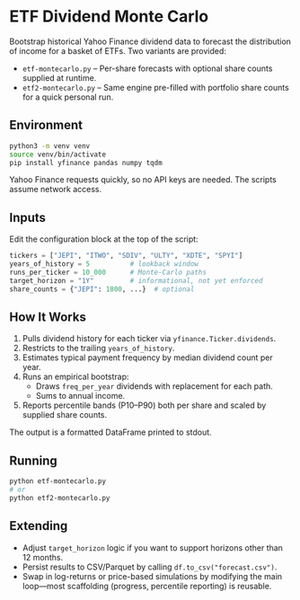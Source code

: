 # ETF Dividend Monte Carlo
Bootstrap historical Yahoo Finance dividend data to forecast the distribution of income for a basket of ETFs. Two variants are provided:

- `etf-montecarlo.py` – Per-share forecasts with optional share counts supplied at runtime.
- `etf2-montecarlo.py` – Same engine pre-filled with portfolio share counts for a quick personal run.

## Environment

```bash
python3 -m venv venv
source venv/bin/activate
pip install yfinance pandas numpy tqdm
```

Yahoo Finance requests quickly, so no API keys are needed. The scripts assume network access.

## Inputs

Edit the configuration block at the top of the script:

```python
tickers = ["JEPI", "ITWO", "SDIV", "ULTY", "XDTE", "SPYI"]
years_of_history = 5          # lookback window
runs_per_ticker = 10_000      # Monte-Carlo paths
target_horizon = "1Y"         # informational, not yet enforced
share_counts = {"JEPI": 1800, ...}  # optional
```

## How It Works

1. Pulls dividend history for each ticker via `yfinance.Ticker.dividends`.
2. Restricts to the trailing `years_of_history`.
3. Estimates typical payment frequency by median dividend count per year.
4. Runs an empirical bootstrap:
   - Draws `freq_per_year` dividends with replacement for each path.
   - Sums to annual income.
5. Reports percentile bands (P10–P90) both per share and scaled by supplied share counts.

The output is a formatted DataFrame printed to stdout.

## Running

```bash
python etf-montecarlo.py
# or
python etf2-montecarlo.py
```

## Extending

- Adjust `target_horizon` logic if you want to support horizons other than 12 months.
- Persist results to CSV/Parquet by calling `df.to_csv("forecast.csv")`.
- Swap in log-returns or price-based simulations by modifying the main loop—most scaffolding (progress, percentile reporting) is reusable.
